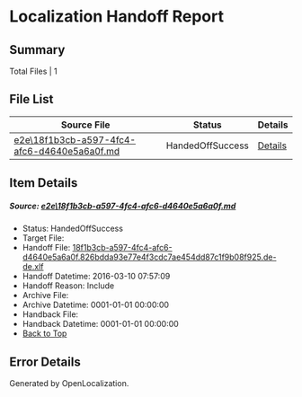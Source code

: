 # <a name='report-top'></a> Localization Handoff Report

## Summary
 Total Files | 1

## File List
 Source File | Status | Details 
 ----------- | ------ | ------- 
 [e2e\18f1b3cb-a597-4fc4-afc6-d4640e5a6a0f.md](https://github.com/OpenLocalizationTest/oltest/blob/13d6661f51cceefdb391f3d692e03b35900e0307/e2e/18f1b3cb-a597-4fc4-afc6-d4640e5a6a0f.md) | HandedOffSuccess | [Details](#d9eed2d146c9ed406447ba94a25208169c3512b91)

## Item Details
##### <a name='d9eed2d146c9ed406447ba94a25208169c3512b91'></a> Source: [e2e\18f1b3cb-a597-4fc4-afc6-d4640e5a6a0f.md](https://github.com/OpenLocalizationTest/oltest/blob/13d6661f51cceefdb391f3d692e03b35900e0307/e2e/18f1b3cb-a597-4fc4-afc6-d4640e5a6a0f.md)
* Status: HandedOffSuccess
* Target File: 
* Handoff File: [18f1b3cb-a597-4fc4-afc6-d4640e5a6a0f.826bdda93e77e4f3cdc7ae454dd87c1f9b08f925.de-de.xlf](https://github.com/OpenLocalizationTestOrg/olhandoff/blob/89445675f07efc51dd6b1a178e8a584970887682/ol-handoff/OpenLocalizationTestOrg/oltest.de-de/xinjiang/ht/18f1b3cb-a597-4fc4-afc6-d4640e5a6a0f.826bdda93e77e4f3cdc7ae454dd87c1f9b08f925.de-de.xlf)
* Handoff Datetime: 2016-03-10 07:57:09
* Handoff Reason: Include
* Archive File: 
* Archive Datetime: 0001-01-01 00:00:00
* Handback File: 
* Handback Datetime: 0001-01-01 00:00:00
* [Back to Top](#report-top)


## Error Details

Generated by OpenLocalization.
